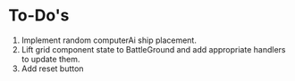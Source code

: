 # To-Do's

1. Implement random computerAi ship placement.
2. Lift grid component state to BattleGround and add appropriate handlers to update them.
3. Add reset button
